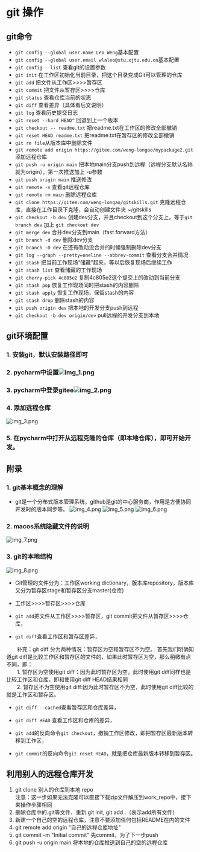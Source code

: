 # git 操作

## git命令

* `git config --global user.name Leo Weng`基本配置
* `git config --global user.email wlaleo@stu.xjtu.edu.cn`基本配置
* `git config --list`  查看git的设置参数
* `git init`  在工作区初始化当前目录，把这个目录变成Git可以管理的仓库
* `git add`  把文件从工作区>>>>暂存区
* `git commit`  把文件从暂存区>>>>仓库
* `git status`  查看仓库当前的状态
* `git diff`  查看差异（具体看后文说明）
* `git log`  查看历史提交日志
* `git reset --hard HEAD^`  回退到上一个版本
* `git checkout -- readme.txt`  把readme.txt在工作区的修改全部撤销
* `git reset HEAD readme.txt`  把readme.txt在暂存区的修改全部撤销
* `git rm file`从版本库中删除文件
* `git remote add origin https://gitee.com/weng-longao/mypackage2.git`  添加远程仓库
* `git push -u origin main`  把本地main分支push到远程（远程分支默认名称就为origin），第一次推送加上 -u参数
* `git push origin main`  推送修改
* `git remote -v`  查看git远程仓库
* `git remote rm main`  删除远程仓库
* `git clone https://gitee.com/weng-longao/gitskills.git`  克隆远程仓库，直接在工作目录下克隆，会自动创建文件夹 ~/gitskills
* `git checkout -b dev`  创建dev分支，并且checkout到这个分支上，等于`git branch dev` 加上 `git checkout dev`
* `git merge dev`  合并dev分支到main（fast forward方法）
* `git branch -d dev`  删除dev分支
* `git branch -D dev`  在还有改动没合并的时候强制删除dev分支
* `git log --graph --pretty=oneline --abbrev-commit`  查看分支合并情况
* `git stash`  把当前工作现场“储藏”起来，等以后恢复现场后继续工作
* `git stash list`  查看储藏的工作现场
* `git cherry-pick 4c805e2`  复制4c805e2这个提交上的改动到当前分支
* `git stash pop`  恢复工作现场同时把stash的内容删除
* `git stash apply`  恢复工作现场，保留stash的内容
* `git stash drop`  删除stash的内容
* `git push origin dev`  把本地的开发分支push到远程
* `git checkout -b dev origin/dev`  pull远程的开发分支到本地

## git环境配置

### 1. 安装git，默认安装路径即可
### 2. pycharm中设置![img_1.png](../../images/img_1.png)
### 3. pycharm中登录gitee![img_2.png](../../images/img_2.png)
### 4. 添加远程仓库
![img_3.png](../../images/img_3.png)
### 5. 在pycharm中打开从远程克隆的仓库（即本地仓库），即可开始开发。

## 附录

### 1. git基本概念的理解

* git是一个分布式版本管理系统，github是git的中心服务商，作用是方便协同开发时的版本同步等。
![img_4.png](../../images/img_4.png)
![img_5.png](../../images/img_5.png)
![img_6.png](../../images/img_6.png)

### 2. macos系统隐藏文件的说明
![img_7.png](../../images/img_7.png)

### 3. git的本地结构
![img_8.png](../../images/img_8.png)
* Git管理的文件分为：工作区working dictionary，版本库repository，版本库又分为暂存区stage和暂存区分支master(仓库)

* 工作区>>>>暂存区>>>>仓库

* `git add`把文件从工作区>>>>暂存区，git commit把文件从暂存区>>>>仓库，

* `git diff`查看工作区和暂存区差异，

&emsp;&emsp;补充：git diff 分为两种情况：暂存区为空和暂存区不为空。
首先我们明确知道git diff是比较工作区和暂存区的文件的，如果此时暂存区为空，那么稍微有点不同，即：<br>
&emsp;&emsp;1. 暂存区为空使用git diff：因为此时暂存区为空，此时使用git diff同样也是比较工作区和仓库，即和使用git diff HEAD结果相同<br>
&emsp;&emsp;2. 暂存区不为空使用git diff:因为此时暂存区不为空，此时使用git diff比较的就是工作区和暂存区。

* `git diff --cached`查看暂存区和仓库差异，

* `git diff HEAD` 查看工作区和仓库的差异，

* `git add`的反向命令`git checkout`，撤销工作区修改，即把暂存区最新版本转移到工作区，

* `git commit`的反向命令`git reset HEAD`，就是把仓库最新版本转移到暂存区。

## 利用别人的远程仓库开发
1. git clone 别人的仓库到本地 repo <br>
   注意：这一步如果无法克隆可以直接下载zip文件解压到work_repo中，接下来操作步骤相同
2. 删除仓库中的.git等文件，重新 git init, git add .（表示add所有文件）
3. 新建一个自己的空的远程仓库，注意不要添加任何包括README在内的文件
4. git remote add origin "自己的远程仓库地址"
5. git commit -m "Initial commit" 先commit，为了下一步push
6. git push -u origin main 将本地的仓库推送到自己的空的远程仓库